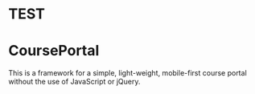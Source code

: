 # TEST
# CoursePortal
This is a framework for a simple, light-weight, mobile-first course portal without the use of JavaScript or jQuery.
